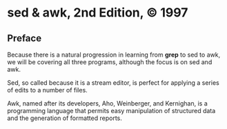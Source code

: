 # sed & awk, 2nd Edition, © 1997

## Preface

Because there is a natural progression in learning from **grep** to sed to awk, we will be covering all three programs, although the focus is on sed and awk.

Sed, so called because it is a stream editor, is perfect for applying a series of edits to a number of files.

Awk, named after its developers, Aho, Weinberger, and Kernighan, is a programming language that permits easy manipulation of structured data and the generation of formatted reports.
